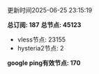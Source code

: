 更新时间2025-06-25 23:15:19

**总订阅: 187**
**总节点: 45123**
- vless节点: 23155
- hysteria2节点: 2

**google ping有效节点: 170**
